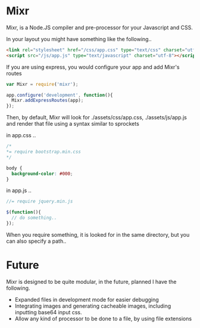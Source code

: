 # Mixr

Mixr, is a Node.JS compiler and pre-processor for your Javascript and CSS.

In your layout you might have something like the following..

``` html
<link rel="stylesheet" href="/css/app.css" type="text/css" charset="utf-8">
<script src="/js/app.js" type="text/javascript" charset="utf-8"></script>
```

If you are using express, you would configure your app and add Mixr's routes

``` javascript
var Mixr = require('mixr');

app.configure('development', function(){
  Mixr.addExpressRoutes(app);
});
```

Then, by default, Mixr will look for ./assets/css/app.css, ./assets/js/app.js and render that file using a syntax similar to sprockets

in app.css ..

``` css
/*
*= require bootstrap.min.css
*/

body {
  background-color: #000;
}
```

in app.js ..

``` javascript
//= require jquery.min.js

$(function(){
  // do something..
});

```

When you require something, it is looked for in the same directory, but you can also specify a path..

# Future

Mixr is designed to be quite modular, in the future, planned I have the following.

* Expanded files in development mode for easier debugging
* Integrating images and generating cacheable images, including inputting base64 input css.
* Allow any kind of processor to be done to a file, by using file extensions